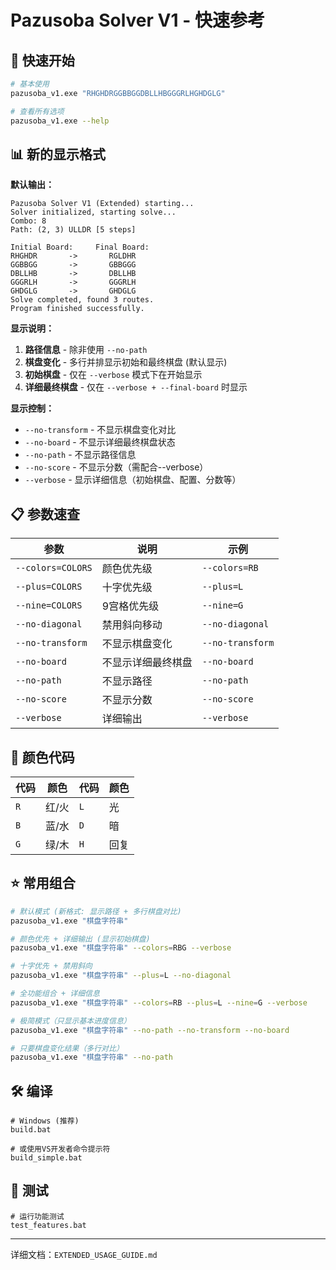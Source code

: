 # Pazusoba Solver V1 - 快速参考

## 🚀 快速开始

```bash
# 基本使用
pazusoba_v1.exe "RHGHDRGGBBGGDBLLHBGGGRLHGHDGLG"

# 查看所有选项
pazusoba_v1.exe --help
```

## 📊 新的显示格式

**默认输出：**
```
Pazusoba Solver V1 (Extended) starting...
Solver initialized, starting solve...
Combo: 8
Path: (2, 3) ULLDR [5 steps]

Initial Board:     Final Board:
RHGHDR       ->       RGLDHR
GGBBGG       ->       GBBGGG
DBLLHB       ->       DBLLHB
GGGRLH       ->       GGGRLH
GHDGLG       ->       GHDGLG
Solve completed, found 3 routes.
Program finished successfully.
```

**显示说明：**
1. **路径信息** - 除非使用 `--no-path`
2. **棋盘变化** - 多行并排显示初始和最终棋盘 (默认显示)
3. **初始棋盘** - 仅在 `--verbose` 模式下在开始显示
4. **详细最终棋盘** - 仅在 `--verbose + --final-board` 时显示

**显示控制：**
- `--no-transform` - 不显示棋盘变化对比
- `--no-board` - 不显示详细最终棋盘状态
- `--no-path` - 不显示路径信息  
- `--no-score` - 不显示分数（需配合--verbose）
- `--verbose` - 显示详细信息（初始棋盘、配置、分数等）

## 📋 参数速查

| 参数 | 说明 | 示例 |
|------|------|------|
| `--colors=COLORS` | 颜色优先级 | `--colors=RB` |
| `--plus=COLORS` | 十字优先级 | `--plus=L` |
| `--nine=COLORS` | 9宫格优先级 | `--nine=G` |
| `--no-diagonal` | 禁用斜向移动 | `--no-diagonal` |
| `--no-transform` | 不显示棋盘变化 | `--no-transform` |
| `--no-board` | 不显示详细最终棋盘 | `--no-board` |
| `--no-path` | 不显示路径 | `--no-path` |
| `--no-score` | 不显示分数 | `--no-score` |
| `--verbose` | 详细输出 | `--verbose` |

## 🎨 颜色代码

| 代码 | 颜色 | 代码 | 颜色 |
|------|------|------|------|
| `R` | 红/火 | `L` | 光 |
| `B` | 蓝/水 | `D` | 暗 |
| `G` | 绿/木 | `H` | 回复 |

## ⭐ 常用组合

```bash
# 默认模式 (新格式: 显示路径 + 多行棋盘对比)
pazusoba_v1.exe "棋盘字符串"

# 颜色优先 + 详细输出 (显示初始棋盘)
pazusoba_v1.exe "棋盘字符串" --colors=RBG --verbose

# 十字优先 + 禁用斜向
pazusoba_v1.exe "棋盘字符串" --plus=L --no-diagonal

# 全功能组合 + 详细信息
pazusoba_v1.exe "棋盘字符串" --colors=RB --plus=L --nine=G --verbose

# 极简模式（只显示基本进度信息）
pazusoba_v1.exe "棋盘字符串" --no-path --no-transform --no-board

# 只要棋盘变化结果（多行对比）
pazusoba_v1.exe "棋盘字符串" --no-path
```

## 🛠️ 编译

```batch
# Windows (推荐)
build.bat

# 或使用VS开发者命令提示符
build_simple.bat
```

## 🧪 测试

```batch
# 运行功能测试
test_features.bat
```

---
详细文档：`EXTENDED_USAGE_GUIDE.md`